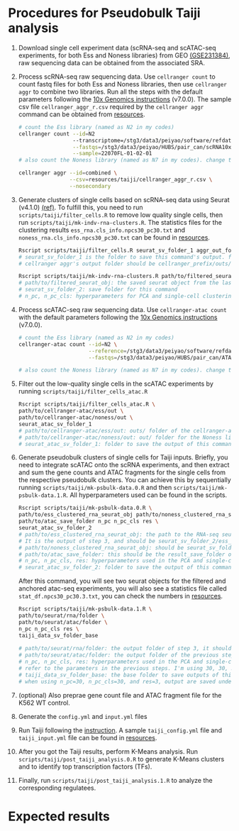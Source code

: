 # Procedures for Pseudobulk Taiji analysis
1. Download single cell experiment data (scRNA-seq and scATAC-seq experiments, for both Ess and Noness libraries) from GEO [(GSE231384)](https://www.ncbi.xyz/geo/query/acc.cgi?acc=GSE231384), raw sequencing data can be obtained from the associated SRA.

2. Process scRNA-seq raw sequencing data. Use `cellranger count` to count fastq files for both Ess and Noness libraries, then use `cellranger aggr` to combine two libraries. Run all the steps with the default parameters following the [10x Genomics instructions](https://support.10xgenomics.com/single-cell-gene-expression/software/pipelines/latest/what-is-cell-ranger) (v7.0.0). The sample csv file `cellranger_aggr_r.csv` required by the `cellranger aggr` command can be obtained from [resources](https://github.com/yyaoisgood2021/HUB-screening/tree/main/resources/taiji).
    ```bash
    # count the Ess library (named as N2 in my codes)
    cellranger count --id=N2
                     --transcriptome=/stg3/data3/peiyao/software/refdata-gex-GRCh38-2020-A \
                     --fastqs=/stg3/data3/peiyao/HUBS/pair_can/scRNA10x/data_N2 \
                     --sample=22070FL-01-02-01
    # also count the Noness library (named as N7 in my codes). change the sample id, fastqs path and sample prefix accordingly

    cellranger aggr --id=combined \
                    --csv=resources/taiji/cellranger_aggr_r.csv \
                    --nosecondary
    ```

3. Generate clusters of single cells based on scRNA-seq data using Seurat (v4.1.0) [(ref)](https://satijalab.org/seurat/). To fulfill this, you need to run `scripts/taiji/filter_cells.R` to remove low quality single cells, then run `scripts/taiji/mk-indv-rna-clusters.R`. The statistics files for the clustering results `ess_rna.cls_info.npcs30_pc30.txt` and `noness_rna.cls_info.npcs30_pc30.txt` can be found in [resources](https://github.com/yyaoisgood2021/HUB-screening/tree/main/resources/taiji).  
    ```bash
    Rscript scripts/taiji/filter_cells.R seurat_sv_folder_1 aggr_out_folder
    # seurat_sv_folder_1 is the folder to save this command's output. for this and all output_sv_folders below, make sure you have already created these folders
    # cellranger aggr's output folder should be cellranger_prefix/outs/count/filtered_feature_bc_matrix
    
    Rscript scripts/taiji/mk-indv-rna-clusters.R path/to/filtered_seurat_obj seurat_sv_folder_2 n_pc n_pc_cls 
    # path/to/filtered_seurat_obj: the saved seurat object from the last step, should be seurat_sv_folder_1/hubs.high_quality.combined.s1.rds
    # seurat_sv_folder_2: save folder for this command
    # n_pc, n_pc_cls: hyperparameters for PCA and single-cell clustering. I'm using 30, 30 in my manuscript
    ```

4. Process scATAC-seq raw sequencing data. Use `cellranger-atac count` with the default parameters following the [10x Genomics instructions](https://support.10xgenomics.com/single-cell-atac/software/pipelines/latest/using/count) (v7.0.0).

    ```bash
    # count the Ess library (named as N2 in my codes)
    cellranger-atac count --id=N2 \
                          --reference=/stg3/data3/peiyao/software/refdata-cellranger-arc-GRCh38-2020-A-2.0.0 \
                          --fastqs=/stg3/data3/peiyao/HUBS/pair_can/ATAC-10x/data_N2
    
    # also count the Noness library (named as N7 in my codes). change the sample id and fastqs path accordingly
    ```

5. Filter out the low-quality single cells in the scATAC experiments by running `scripts/taiji/filter_cells_atac.R`

   ```bash
   Rscript scripts/taiji/filter_cells_atac.R \
   path/to/cellranger-atac/ess/out \
   path/to/cellranger-atac/noness/out \
   seurat_atac_sv_folder_1
   # path/to/cellranger-atac/ess/out: outs/ folder of the cellranger-atac count command, for the Ess library. should contain filtered_peak_bc_matrix.h5
   # path/to/cellranger-atac/noness/out: out/ folder for the Noness library
   # seurat_atac_sv_folder_1: folder to save the output of this command 
   ```

6. Generate pseudobulk clusters of single cells for Taiji inputs. Briefly, you need to integrate scATAC onto the scRNA experiments, and then extract and sum the gene counts and ATAC fragments for the single cells from the respective pseudobulk clusters. You can achieve this by sequentially running `scripts/taiji/mk-psbulk-data.0.R` and then `scripts/taiji/mk-psbulk-data.1.R`. All hyperparameters used can be found in the scripts.

    ```bash
    Rscript scripts/taiji/mk-psbulk-data.0.R \
    path/to/ess_clustered_rna_seurat_obj path/to/noness_clustered_rna_seurat_obj \
    path/to/atac_save_folder n_pc n_pc_cls res \
    seurat_atac_sv_folder_2
    # path/to/ess_clustered_rna_seurat_obj: the path to the RNA-seq seurat object including the clustering results for the ess library.
    # It is the output of step 3, and should be seurat_sv_folder_2/ess_rna.with_cluster_info.npcs30_pc30.s2.rds
    # path/to/noness_clustered_rna_seurat_obj: should be seurat_sv_folder_2/noness_rna.with_cluster_info.npcs30_pc30.s2.rds
    # path/to/atac_save_folder: this should be the result_save_folder of the previous step. ie, seurat_atac_sv_folder_1
    # n_pc, n_pc_cls, res: hyperparameters used in the PCA and single-cell clustering steps, refer to the step 3. I'm using 30, 30, 3 here
    # seurat_atac_sv_folder_2: folder to save the output of this command
    ```
    After this command, you will see two seurat objects for the filtered and anchored atac-seq experiments, you will also see a statistics file called `stat_df.npcs30_pc30.3.txt`, you can check the numbers in [resources](https://github.com/yyaoisgood2021/HUB-screening/tree/main/resources/taiji).

    ```bash
    Rscript scripts/taiji/mk-psbulk-data.1.R \
    path/to/seurat/rna/folder \
    path/to/seurat/atac/folder \
    n_pc n_pc_cls res \
    taiji_data_sv_folder_base 
        
    # path/to/seurat/rna/folder: the output folder of step 3, it should be seurat_sv_folder_2 and it should contain two processed seurat files for the rna experiment: {ess|noness}_rna.with_cluster_info.npcs30_pc30.s1.rds
    # path/to/seurat/atac/folder: the output folder of the previous step, it should be seurat_atac_sv_folder_2 and it should contain two seurat files for the atac experiments: atac-after-anchor-transfer.{ess|noness}.npcs30_pc30.3.s2.rds
    # n_pc, n_pc_cls, res: hyperparameters used in the PCA and single-cell clustering steps, refer to the step 3.
    # refer to the parameters in the previous steps. I'm using 30, 30, 3 here
    # taiji_data_sv_folder_base: the base folder to save outputs of this command,
    # when using n_pc=30, n_pc_cls=30, and res=3, output are saved under taiji_data_sv_folder_base/npcs30_pc30.3
    ```




7. (optional) Also preprae gene count file and ATAC fragment file for the K562 WT control.

8. Generate the `config.yml` and `input.yml` files

9. Run Taiji following the [instruction](https://taiji-pipeline.github.io/). A sample `taiji_config.yml` file and `taiji_input.yml` file can be found in [resources](https://github.com/yyaoisgood2021/HUB-screening/tree/main/resources/taiji).

10. After you got the Taiji results, perform K-Means analysis. Run `scripts/taiji/post_taiji_analysis.0.R` to generate K-Means clusters and to identify top transcription factors (TFs).

11. Finally, run `scripts/taiji/post_taiji_analysis.1.R` to analyze the corresponding regulatees.


# Expected results

